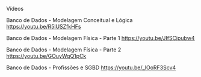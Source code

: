 Vídeos

Banco de Dados - Modelagem Conceitual e Lógica
https://youtu.be/R5lUSZfkHFs

Banco de Dados - Modelagem Física - Parte 1
https://youtu.be/JIfSCipubw4

Banco de Dados - Modelagem Física - Parte 2
https://youtu.be/GOuyWqQ1pCk

Banco de Dados - Profissões e SGBD
https://youtu.be/_lOoRF3Scv4
